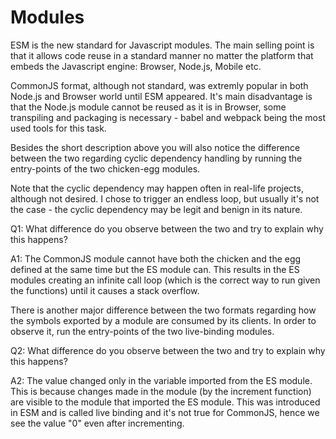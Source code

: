 # Modules

ESM is the new standard for Javascript modules. The main selling point is that it allows code reuse in a standard manner no matter the platform that embeds the Javascript engine: Browser, Node.js, Mobile etc.

CommonJS format, although not standard, was extremly popular in both Node.js and Browser world until ESM appeared.
It's main disadvantage is that the Node.js module cannot be reused as it is in Browser, some transpiling and packaging is necessary - babel and webpack being the most used tools for this task.

Besides the short description above you will also notice the difference between the two regarding cyclic dependency handling by running the entry-points of the two chicken-egg modules.

Note that the cyclic dependency may happen often in real-life projects, although not desired. I chose to trigger an endless loop, but usually it's not the case - the cyclic dependency may be legit and benign in its nature.

Q1: What difference do you observe between the two and try to explain why this happens?

A1: The CommonJS module cannot have both the chicken and the egg defined at the
same time but the ES module can. This results in the ES modules creating an
infinite call loop (which is the correct way to run given the functions) until
it causes a stack overflow.

There is another major difference between the two formats regarding how the symbols exported by a module are consumed by its clients. In order to observe it, run the entry-points of the two live-binding modules.

Q2: What difference do you observe between the two and try to explain why this happens?

A2: The value changed only in the variable imported from the ES module. This is
because changes made in the module (by the increment function) are visible to
the module that imported the ES module. This was introduced in ESM and is
called live binding and it's not true for CommonJS, hence we see the value "0"
even after incrementing.

